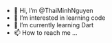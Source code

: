 - 👋 Hi, I’m @ThaiMinhNguyen
- 👀 I’m interested in learning code
- 🌱 I’m currently learning Dart
- 📫 How to reach me ...

<!---
ThaiMinhNguyen/ThaiMinhNguyen is a ✨ special ✨ repository because its `README.md` (this file) appears on your GitHub profile.
You can click the Preview link to take a look at your changes.
--->

